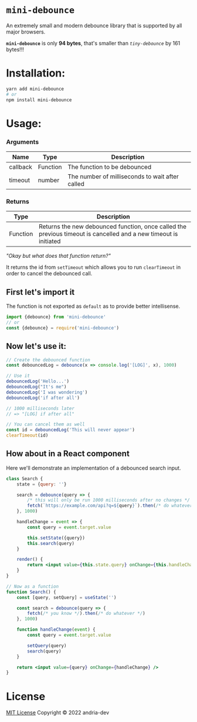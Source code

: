 # `mini-debounce`

An extremely small and modern debounce library that is supported by all major browsers.

**`mini-debounce`** is only **94 bytes**, that's smaller than _`tiny-debounce`_ by 161 bytes!!!

# Installation:

```bash
yarn add mini-debounce
# or
npm install mini-debounce
```

# Usage:

### Arguments

| Name     | Type     | Description                                     |
| -------- | -------- | ----------------------------------------------- |
| callback | Function | The function to be debounced                    |
| timeout  | number   | The number of milliseconds to wait after called |

### Returns

| Type     | Description                                                                                                      |
| -------- | ---------------------------------------------------------------------------------------------------------------- |
| Function | Returns the new debounced function, once called the previous timeout is cancelled and a new timeout is initiated |

_"Okay but what does that function return?"_

It returns the id from `setTimeout` which allows you to run `clearTimeout` in order to cancel the debounced call.

## First let's import it

The function is not exported as `default` as to provide better intellisense.

```js
import {debounce} from 'mini-debounce'
// or
const {debounce} = require('mini-debounce')
```

## Now let's use it:

```js
// Create the debounced function
const debouncedLog = debounce(x => console.log('[LOG]', x), 1000)

// Use it
debouncedLog('Hello...')
debouncedLog("It's me")
debouncedLog('I was wondering')
debouncedLog('if after all')

// 1000 milliseconds later
// => "[LOG] if after all"

// You can cancel them as well
const id = debouncedLog('This will never appear')
clearTimeout(id)
```

## How about in a React component

Here we'll demonstrate an implementation of a debounced search input.

```jsx
class Search {
	state = {query: ''}

	search = debounce(query => {
		/* this will only be run 1000 milliseconds after no changes */
		fetch(`https://example.com/api?q=${query}`).then(/* do whatever */)
	}, 1000)

	handleChange = event => {
		const query = event.target.value

		this.setState({query})
		this.search(query)
	}

	render() {
		return <input value={this.state.query} onChange={this.handleChange} />
	}
}
```

```jsx
// Now as a function
function Search() {
	const [query, setQuery] = useState('')

	const search = debounce(query => {
		fetch(/* you know */).then(/* do whatever */)
	}, 1000)

	function handleChange(event) {
		const query = event.target.value

		setQuery(query)
		search(query)
	}

	return <input value={query} onChange={handleChange} />
}
```

# License

[MIT License](https://github.com/ChrisBrownie55/mini-debounce/blob/master/LICENSE) Copyright © 2022 andria-dev
